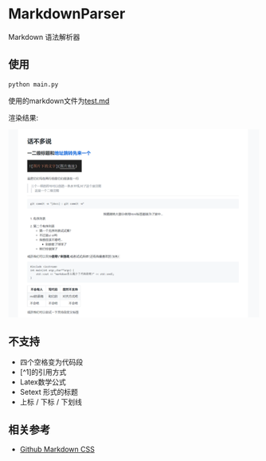 # MarkdownParser

Markdown 语法解析器

## 使用

```bash
python main.py
```

使用的markdown文件为[test.md](testfiles/test.md)

渲染结果:

![20221219174226](https://raw.githubusercontent.com/learner-lu/picbed/master/20221219174226.png)

## 不支持

- 四个空格变为代码段
- [^1]的引用方式
- Latex数学公式
- Setext 形式的标题
- 上标 / 下标 / 下划线

## 相关参考

- [Github Markdown CSS](https://cdn.jsdelivr.net/npm/github-markdown-css@4.0.0/github-markdown.css)